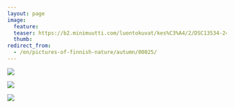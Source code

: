 ```yaml
---
layout: page
image:
  feature:
  teaser: https://b2.minimuutti.com/luontokuvat/kes%C3%A4/2/DSC13534-245px.jpg
  thumb:
redirect_from:
  - /en/pictures-of-finnish-nature/autumn/00025/
---
```


![](https://b2.minimuutti.com/luontokuvat/syksy/DSC14485-800px.jpg)

![](https://b2.minimuutti.com/luontokuvat/kes%C3%A4/2/DSC13436-800px.jpg)

![](https://b2.minimuutti.com/luontokuvat/kes%C3%A4/2/DSC13534-800px.jpg)
